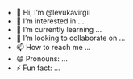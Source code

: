 - 👋 Hi, I’m @levukavirgil
- 👀 I’m interested in ...
- 🌱 I’m currently learning ...
- 💞️ I’m looking to collaborate on ...
- 📫 How to reach me ...
- 😄 Pronouns: ...
- ⚡ Fun fact: ...

<!---
levukavirgil/levukavirgil is a ✨ special ✨ repository because its `README.md` (this file) appears on your GitHub profile.
You can click the Preview link to take a look at your changes.
--->
